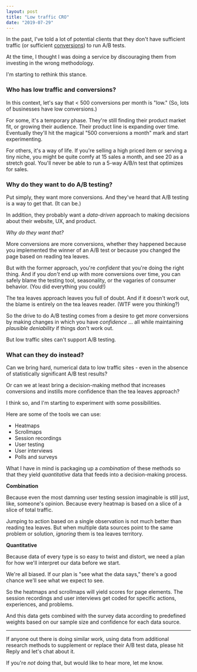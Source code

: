 ```yaml
---
layout: post
title: "Low traffic CRO"
date: "2019-07-29"
---
```


In the past, I've told a lot of potential clients that they don't have sufficient traffic (or sufficient [conversions](https://briandavidhall.com/does-visitor-count-matter/)) to run A/B tests.

At the time, I thought I was doing a service by discouraging them from investing in the wrong methodology.

I'm starting to rethink this stance.

### Who has low traffic and conversions?

In this context, let's say that < 500 conversions per month is "low." (So, lots of businesses have low conversions.)

For some, it's a temporary phase. They're still finding their product market fit, or growing their audience. Their product line is expanding over time. Eventually they'll hit the magical "500 conversions a month" mark and start experimenting.

For others, it's a way of life. If you're selling a high priced item or serving a tiny niche, you might be quite comfy at 15 sales a month, and see 20 as a stretch goal. You'll never be able to run a 5-way A/B/n test that optimizes for sales.

### Why do they want to do A/B testing?

Put simply, they want more conversions. And they've heard that A/B testing is a way to get that. (It can be.)

In addition, they probably want a _data-driven_ approach to making decisions about their website, UX, and product.

_Why do they want that?_

More conversions are more conversions, whether they happened because you implemented the winner of an A/B test or because you changed the page based on reading tea leaves.

But with the former approach, you're _confident_ that you're doing the right thing. And if you _don't_ end up with more conversions over time, you can safely blame the testing tool, seasonality, or the vagaries of consumer behavior. (You did everything you could!)

The tea leaves approach leaves you full of doubt. And if it doesn't work out, the blame is entirely on the tea leaves reader. (WTF were you thinking?)

So the drive to do A/B testing comes from a desire to get _more_ conversions by making changes in which you have _confidence_ ... all while maintaining _plausible deniability_ if things don't work out.

But low traffic sites can't support A/B testing.

### What can they do instead?

Can we bring hard, numerical data to low traffic sites - even in the absence of statistically significant A/B test results?

Or can we at least bring a decision-making method that increases conversions and instills more confidence than the tea leaves approach?

I think so, and I'm starting to experiment with some possibilities.

Here are some of the tools we can use:

- Heatmaps
- Scrollmaps
- Session recordings
- User testing
- User interviews
- Polls and surveys

What I have in mind is packaging up a _combination_ of these methods so that they yield _quantitative_ data that feeds into a decision-making process.

**Combination**

Because even the most damning user testing session imaginable is still just, like, someone's opinion. Because every heatmap is based on a slice of a slice of total traffic.

Jumping to action based on a single observation is not much better than reading tea leaves. But when multiple data sources point to the same problem or solution, _ignoring_ them is tea leaves territory.

**Quantitative**

Because data of every type is so easy to twist and distort, we need a plan for how we'll interpret our data before we start.

We're all biased. If our plan is "see what the data says," there's a good chance we'll see what we expect to see.

So the heatmaps and scrollmaps will yield scores for page elements. The session recordings and user interviews get coded for specific actions, experiences, and problems.

And this data gets combined with the survey data according to predefined weights based on our sample size and confidence for each data source.

* * *

If anyone out there is doing similar work, using data from additional research methods to supplement or replace their A/B test data, please hit Reply and let's chat about it.

If you're _not_ doing that, but would like to hear more, let me know.
